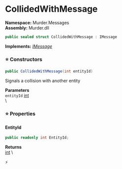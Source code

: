 # CollidedWithMessage

**Namespace:** Murder.Messages \
**Assembly:** Murder.dll

```csharp
public sealed struct CollidedWithMessage : IMessage
```

**Implements:** _[IMessage](../..//Bang/Components/IMessage.html)_

### ⭐ Constructors
```csharp
public CollidedWithMessage(int entityId)
```

Signals a collision with another entity

**Parameters** \
`entityId` [int](https://learn.microsoft.com/en-us/dotnet/api/System.Int32?view=net-7.0) \
\

### ⭐ Properties
#### EntityId
```csharp
public readonly int EntityId;
```

**Returns** \
[int](https://learn.microsoft.com/en-us/dotnet/api/System.Int32?view=net-7.0) \


⚡